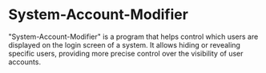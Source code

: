 # System-Account-Modifier
"System-Account-Modifier" is a program that helps control which users are displayed on the login screen of a system. It allows hiding or revealing specific users, providing more precise control over the visibility of user accounts.
